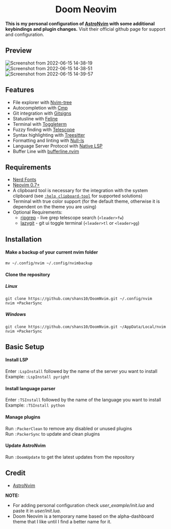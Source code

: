 <h1 align="center">Doom Neovim</h1>

**This is my personal configuration of [AstroNvim](https://github.com/AstroNvim/AstroNvim) with some additional keybindings and plugin changes.**
Visit their official github page for support and configuration.

## Preview
![Screenshot from 2022-06-15 14-38-19](https://user-images.githubusercontent.com/28944997/173792053-a04bdef1-f8da-4422-bdcb-56be6c1deb02.png)
![Screenshot from 2022-06-15 14-38-51](https://user-images.githubusercontent.com/28944997/173792097-5090a44e-379c-4594-bd80-7a6973368969.png)
![Screenshot from 2022-06-15 14-39-57](https://user-images.githubusercontent.com/28944997/173792119-de6913a5-6f44-4283-8da9-9e6b9c22d72b.png)

## Features

- File explorer with [Nvim-tree](https://github.com/kyazdani42/nvim-tree.lua)
- Autocompletion with [Cmp](https://github.com/hrsh7th/nvim-cmp)
- Git integration with [Gitsigns](https://github.com/lewis6991/gitsigns.nvim)
- Statusline with [Feline](https://github.com/feline-nvim/feline.nvim)
- Terminal with [Toggleterm](https://github.com/akinsho/toggleterm.nvim)
- Fuzzy finding with [Telescope](https://github.com/nvim-telescope/telescope.nvim)
- Syntax highlighting with [Treesitter](https://github.com/nvim-treesitter/nvim-treesitter)
- Formatting and linting with [Null-ls](https://github.com/jose-elias-alvarez/null-ls.nvim)
- Language Server Protocol with [Native LSP](https://github.com/neovim/nvim-lspconfig)
- Buffer Line with [bufferline.nvim](https://github.com/akinsho/bufferline.nvim)

## Requirements

- [Nerd Fonts](https://www.nerdfonts.com/font-downloads)
- [Neovim 0.7+](https://github.com/neovim/neovim/releases/tag/v0.7.0)
- A clipboard tool is necessary for the integration with the system clipboard (see [`:help clipboard-tool`](https://neovim.io/doc/user/provider.html#clipboard-tool) for supported solutions)
- Terminal with true color support (for the default theme, otherwise it is dependent on the theme you are using)
- Optional Requirements:
  - [ripgrep](https://github.com/BurntSushi/ripgrep) - live grep telescope search (`<leader>fw`)
  - [lazygit](https://github.com/jesseduffield/lazygit) - git ui toggle terminal (`<leader>tl` or `<leader>gg`)

## Installation

#### Make a backup of your current nvim folder

```
mv ~/.config/nvim ~/.config/nvimbackup
```

#### Clone the repository
##### Linux
```
git clone https://github.com/shans10/DoomNvim.git ~/.config/nvim
nvim +PackerSync
```

##### Windows
```
git clone https://github.com/shans10/DoomNvim.git ~/AppData/Local/nvim
nvim +PackerSync
```

## Basic Setup

#### Install LSP

Enter `:LspInstall` followed by the name of the server you want to install<br>
Example: `:LspInstall pyright`

#### Install language parser

Enter `:TSInstall` followed by the name of the language you want to install<br>
Example: `:TSInstall python`

#### Manage plugins

Run `:PackerClean` to remove any disabled or unused plugins<br>
Run `:PackerSync` to update and clean plugins<br>

#### Update AstroNvim

Run `:DoomUpdate` to get the latest updates from the repository<br>

## Credit
- [AstroNvim](https://github.com/AstroNvim/AstroNvim)

**NOTE:**
- For adding personal configuration check *user_example/init.lua* and paste it in *user/init.lua*.
- Doom Neovim is a temporary name based on the alpha-dashboard theme that I like until I find a better name for it.
